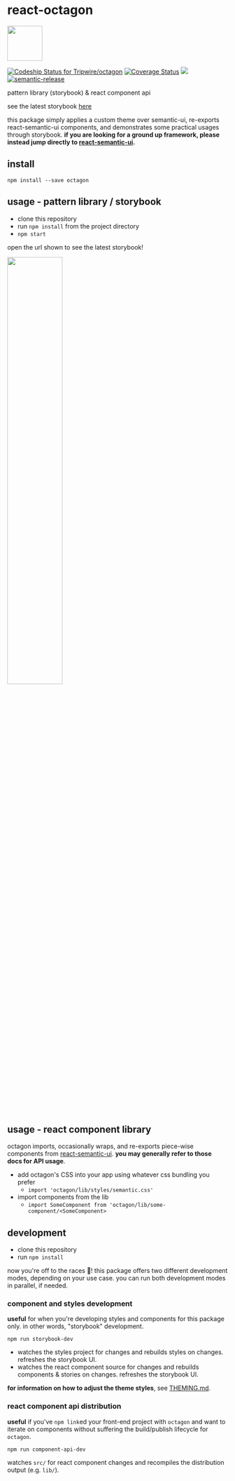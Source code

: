 # react-octagon

<img src="https://raw.githubusercontent.com/cdaringe/octagon/master/img/octagon.png" height="80px" />

[ ![Codeship Status for Tripwire/octagon](https://app.codeship.com/projects/de913c80-aab0-0134-4a1e-5ab626077bc6/status?branch=master)](https://app.codeship.com/projects/192040) [![Coverage Status](https://coveralls.io/repos/github/Tripwire/octagon/badge.svg?branch=master)](https://coveralls.io/github/Tripwire/octagon?branch=master) ![](https://img.shields.io/badge/standardjs-%E2%9C%93-brightgreen.svg) [![semantic-release](https://img.shields.io/badge/%20%20%F0%9F%93%A6%F0%9F%9A%80-semantic--release-e10079.svg)](https://github.com/semantic-release/semantic-release)

pattern library (storybook) & react component api

see the latest storybook [here](https://cdaringe.github.io/octagon/)

this package simply applies a custom theme over semantic-ui, re-exports react-semantic-ui components, and demonstrates some practical usages through storybook.  **if you are looking for a ground up framework, please instead jump directly to [react-semantic-ui](http://react.semantic-ui.com/).**

## install

`npm install --save octagon`

## usage - pattern library / storybook

- clone this repository
- run `npm install` from the project directory
- `npm start`

open the url shown to see the latest storybook!

<img src="https://github.com/cdaringe/octagon/blob/master/img/octagon-storybook-in-use.mov.gif?raw=true" width="50%" />

## usage - react component library

octagon imports, occasionally wraps, and re-exports piece-wise components from [react-semantic-ui](http://react.semantic-ui.com/).  **you may generally refer to those docs for API usage**.

- add octagon's CSS into your app using whatever css bundling you prefer
  - `import 'octagon/lib/styles/semantic.css'`
- import components from the lib
  - `import SomeComponent from 'octagon/lib/some-component/<SomeComponent>`

## development

- clone this repository
- run `npm install`

now you're off to the races :horse_racing:!  this package offers two different development modes, depending on your use case.  you can run both development modes in parallel, if needed.

### component and styles development

**useful** for when you're developing styles and components for this package only.  in other words, "storybook" development.

`npm run storybook-dev`

- watches the styles project for changes and rebuilds styles on changes. refreshes the storybook UI.
- watches the react component source for changes and rebuilds components & stories on changes. refreshes the storybook UI.

**for information on how to adjust the theme styles**, see [THEMING.md](THEMEING.md).

### react component api distribution

**useful** if you've `npm link`ed your front-end project with `octagon` and want to iterate on components without suffering the build/publish lifecycle for `octagon`.

`npm run component-api-dev`

watches `src/` for react component changes and recompiles the distribution output (e.g. `lib/`).
